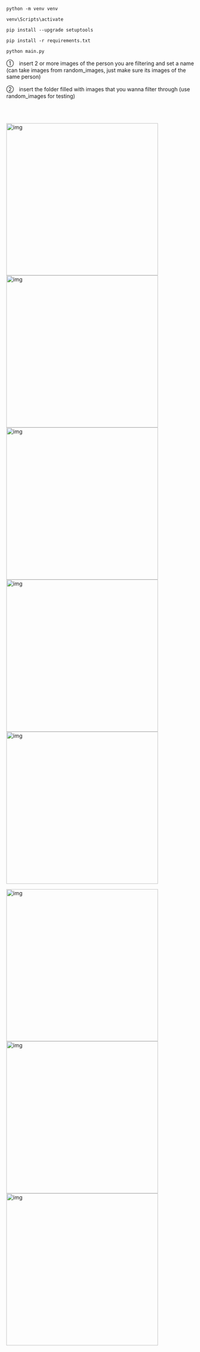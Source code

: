 ```
python -m venv venv

venv\Scripts\activate

pip install --upgrade setuptools

pip install -r requirements.txt

python main.py
```
①　insert 2 or more images of the person you are filtering and set a name
   (can take images from random_images, just make sure its images of the same person)
   
②　insert the folder filled with images that you wanna filter through 
   (use random_images for testing)


<p>
　<h2></h2>
  <img src="https://github.com/user-attachments/assets/6aa4ec37-d920-4c56-bc14-00a890a9dac1" alt="img" width="400" height="auto" />
  <img src="https://github.com/user-attachments/assets/3cf177df-9900-4624-80a9-36f18fab6965" alt="img" width="400" height="auto" />
  <img src="https://github.com/user-attachments/assets/62e62acb-0037-443d-9035-21d25b7b7ce5" alt="img" width="400" height="auto" />
  <img src="https://github.com/user-attachments/assets/1da4767f-509f-4d0c-9629-d3c6c8142320" alt="img" width="400" height="auto" />
  <img src="https://github.com/user-attachments/assets/e60fa7e7-37ab-480f-a670-a4386074e1a2" alt="img" width="400" height="auto" />
</p>
<p>
  <img src="https://github.com/user-attachments/assets/ae7a2039-8357-4e2e-8bb1-4b586e26e6e0" alt="img" width="400" height="auto" />
  <img src="https://github.com/user-attachments/assets/5d5f9625-98b9-4ff3-a4b5-5642486b035a" alt="img" width="400" height="auto" />
  <img src="https://github.com/user-attachments/assets/a015129f-1dc9-4323-a30e-92a6a44b42b9" alt="img" width="400" height="auto" />
</p>
